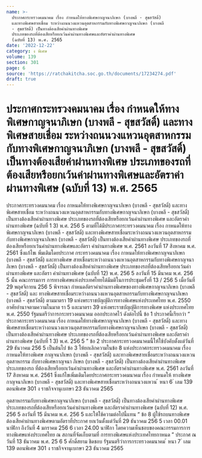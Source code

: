 ```yaml
---
name: >-
  ประกาศกระทรวงคมนาคม เรื่อง กำหนดให้ทางพิเศษกาญจนาภิเษก (บางพลี - สุขสวัสดิ์)
  และทางพิเศษสายเชื่อม ระหว่างถนนวงแหวนอุตสาหกรรมกับทางพิเศษกาญจนาภิเษก (บางพลี
  - สุขสวัสดิ์) เป็นทางต้องเสียค่าผ่านทางพิเศษ
  ประเภทของรถที่ต้องเสียหรือยกเว้นค่าผ่านทางพิเศษและอัตราค่าผ่านทางพิเศษ
  (ฉบับที่ 13) พ.ศ. 2565
date: '2022-12-22'
category: ง พิเศษ
volume: 139
section: 301
page: 6
source: 'https://ratchakitcha.soc.go.th/documents/17234274.pdf'
draft: true
---
```


# ประกาศกระทรวงคมนาคม เรื่อง กำหนดให้ทางพิเศษกาญจนาภิเษก (บางพลี - สุขสวัสดิ์) และทางพิเศษสายเชื่อม ระหว่างถนนวงแหวนอุตสาหกรรมกับทางพิเศษกาญจนาภิเษก (บางพลี - สุขสวัสดิ์) เป็นทางต้องเสียค่าผ่านทางพิเศษ ประเภทของรถที่ต้องเสียหรือยกเว้นค่าผ่านทางพิเศษและอัตราค่าผ่านทางพิเศษ (ฉบับที่ 13) พ.ศ. 2565

ประกาศกระทรวงคมนาคม เรื่อง กาหนดให้ทางพิเศษกาญจนาภิเษก (บางพลี - สุขสวัสดิ์) และทางพิเศษสายเชื่อม ระหว่างถนนวงแหวนอุตสาหกรรมกับทางพิเศษกาญจนาภิเษก (บางพลี - สุขสวัสดิ์) เป็นทางต้องเสียค่าผ่านทางพิเศษ ประเภทของรถที่ต้องเสียหรือยกเว้นค่าผ่านทางพิเศษ และอัตราค่าผ่านทางพิเศษ (ฉบับที่ 1 3) พ.ศ. 256 5 ตามที่ได้มีประกาศกระทรวงคมนาคม เรื่อง กาหนดให้ทางพิเศษกาญจนาภิเษก (บางพลี - สุขสวัสดิ์) และทางพิเศษสายเชื่อมระหว่างถนนวงแหวนอุตสาหกรรมกับทางพิเศษกาญจนาภิเษก (บางพลี - สุขสวัสดิ์) เป็นทางต้องเสียค่าผ่านทางพิเศษ ประเภทของรถที่ต้องเสียหรือยกเว้นค่าผ่านทางพิเศษและอัตรา ค่าผ่านทางพิเศษ พ.ศ. 2561 ลงวันที่ 17 สิงหาคม พ.ศ. 2561 ซึ่งแก้ไขเ พิ่มเติมโดยประกาศ กระทรวงคมนาคม เรื่อง กาหนดให้ทางพิเศษกาญจนาภิเษก (บางพลี - สุขสวัสดิ์) และทางพิเศษ สายเชื่อมระหว่างถนนวงแหวนอุตสาหกรรมกับทางพิเศษกาญจนาภิเษก (บางพลี - สุขสวัสดิ์) เป็นทางต้องเสียค่าผ่านทางพิเศษ ประเภทของรถที่ต้องเสียหรือยกเว้นค่าผ่านทางพิเศษ และอัตรา ค่าผ่านทางพิเศษ (ฉบับที่ 12) พ.ศ. 256 5 ลงวันที่ 15 มีนาคม พ.ศ. 256 5 นั้น คณะกรรมการ การทางพิเศษแห่งประเทศไทยได้มีมติในการประชุมครั้งที่ 13 / 256 5 เมื่อวันที่ 29 พฤศจิกายน 256 5 พิจารณา กำหนดอัตราค่าผ่านทางพิเศษของทางพิเศษกาญจนาภิเษก (บางพลี - สุขสวัสดิ์) และ ทางพิเศษสายเชื่อมระหว่างถนนวงแหวนอุตสาหกรรมกับทางพิเศษกาญจนาภิเษก (บางพลี - สุขสวัสดิ์) ตามมาตรา 19 แห่งพระราชบัญญัติการทางพิเศษแห่งประเทศไทย พ.ศ. 2550 อาศัยอำนาจตามความในมาต รา 5 และมาตรา 39 แห่งพระราชบัญญัติการทางพิเศษ แห่งประเทศไทย พ.ศ. 2550 รัฐมนตรีว่าการกระทรวงคมนาคม ออกประกาศไว้ ดังต่อไปนี้ ข้อ 1 ประกาศนี้เรียกว่า “ ประกาศกระทรวงคมนาคม เรื่อง กาหนดให้ทางพิเศษกาญจนาภิเษก (บางพลี - สุขสวัสดิ์) และทางพิเศษสายเชื่อมระหว่างถนนวงแหวนอุตสาหกรรมกับทางพิเศษกาญจนาภิเษก (บางพลี - สุขสวัสดิ์) เป็นทางต้องเสียค่าผ่านทางพิเศษ ประเภทของรถที่ต้องเสียหรือยกเว้นค่าผ่านทางพิเศษ และอัตราค่าผ่านทางพิเศษ (ฉบับที่ 1 3) พ.ศ. 256 5 ” ข้อ 2 ประกาศกระทรวงคมนาคมนี้ให้ใช้บังคับตั้งแต่วันที่ 29 ธันวาคม 256 5 เป็นต้นไป ข้อ 3 ให้ยกเลิกความในข้อ 8 แห่งประกาศกระทรวงคมนาคม เรื่อง กาหนดให้ทางพิเศษ กาญจนาภิเษก (บางพลี - สุขสวัสดิ์) และทางพิเศษสายเชื่อมระหว่างถนนวงแหวนอุตสาหกรรม กับทางพิเศษกาญจนา ภิเษก (บางพลี - สุขสวัสดิ์) เป็นทางต้องเสียค่าผ่านทางพิเศษ ประเภทของรถ ที่ต้องเสียหรือยกเว้นค่าผ่านทางพิเศษ และอัตราค่าผ่านทางพิเศษ พ.ศ. 2561 ลงวันที่ 17 สิงหาคม พ.ศ. 2561 ซึ่งแก้ไขเพิ่มเติมโดยประกาศกระทรวงคมนาคม เรื่อง กำหนดให้ ทางพิเศษกาญจนาภิเษก (บางพลี - สุขสวัสดิ์) และทางพิเศษสายเชื่อมระหว่างถนนวงแหวน ้ หนา 6 ่ เลม 139 ตอนพิเศษ 301 ง ราชกิจจานุเบกษา 23 ธันวาคม 2565

อุตสาหกรรมกับทางพิเศษกาญจนาภิเษก (บางพลี - สุขสวัสดิ์) เป็นทางต้องเสียค่าผ่านทางพิเศษ ประเภทของรถที่ต้องเสียหรือยกเว้นค่าผ่านทางพิเศษ และอัตราค่าผ่านทางพิเศษ (ฉบับที่ 12) พ.ศ. 256 5 ลงวันที่ 15 มีนาคม พ.ศ. 256 5 และให้ใช้ความต่อไปนี้แทน “ ข้อ 8 ผู้ใช้รถบนทางพิเศษต้องเสียค่าผ่านทางพิเศษตามอัตราที่ประกาศ ยกเว้นตั้งแต่วันที่ 29 ธันวาคม 256 5 เวลา 00.01 นาฬิกา ถึงวันที่ 4 มกราคม 256 6 เวลา 24.00 นาฬิกา โดยความเห็นชอบของคณะกรรมการการทางพิเศษแห่งประเทศไทย ณ สถานที่จัดเก็บตามที่ การทางพิเศษแห่งประเทศไทยกาหนด ” ประกาศ ณ วันที่ 13 ธันวาคม พ.ศ. 25 6 5 ศักดิ์สยาม ชิดชอบ รัฐมนตรีว่าการกระทรวงคมนาคม ้ หนา 7 ่ เลม 139 ตอนพิเศษ 301 ง ราชกิจจานุเบกษา 23 ธันวาคม 2565
